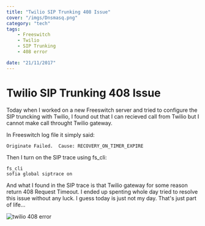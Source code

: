 ```yaml
---
title: "Twilio SIP Trunking 408 Issue"
cover: "/imgs/Dnsmasq.png"
category: "tech"
tags:
    - Freeswitch
    - Twilio
    - SIP Trunking
    - 408 error 

date: "21/11/2017"
---
```


# Twilio SIP Trunking 408 Issue

Today when I worked on a new Freeswitch server and tried to configure the SIP truncking with Twilio, I found out that I can recieved call from Twilio but I cannot make call throught Twilio gateway.

In Freeswitch log file it simply said:
```
Originate Failed.  Cause: RECOVERY_ON_TIMER_EXPIRE
```

Then I turn on the SIP trace using fs_cli: 

```
fs_cli
sofia global siptrace on
```

And what I found in the SIP trace is that Twilio gateway for some reason return 408 Request Timeout. I ended up spenting whole day tried to resolve this issue without any luck. I guess today is just not my day. That's just part of life... 

![twilio 408 error](https://jackywu.ca/imgs/twlio-408.png)
